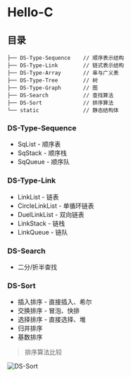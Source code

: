 # Hello-C

## 目录

```tree
├── DS-Type-Sequence    // 顺序表示结构
├── DS-Type-Link        // 链式表示结构
├── DS-Type-Array       // 串与广义表
├── DS-Type-Tree        // 树
├── DS-Type-Graph       // 图
├── DS-Search           // 查找算法
├── DS-Sort             // 排序算法
└── static              // 静态结构体
```

### DS-Type-Sequence

+ SqList - 顺序表
+ SqStack - 顺序栈
+ SqQueue - 顺序队

### DS-Type-Link

+ LinkList - 链表
+ CircleLinkList - 单循环链表
+ DuelLinkList -  双向链表
+ LinkStack - 链栈
+ LinkQueue - 链队

### DS-Search

+ 二分/折半查找

### DS-Sort

+ 插入排序 - 直接插入、希尔
+ 交换排序 - 冒泡、快排
+ 选择排序 - 直接选择、堆
+ 归并排序
+ 基数排序

> 排序算法比较

![DS-Sort](https://cdn.jsdelivr.net/gh/PhoenixNest/Hello-C@master/readme/DS-Sort.png)